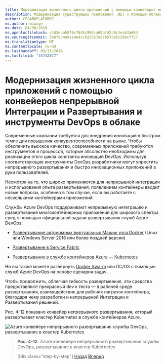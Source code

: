 ```yaml
---
title: Модернизация жизненного цикла приложений с помощью конвейеров непрерывной Интеграции и Развертывания и инструменты DevOps в облаке
description: Модернизация существующих приложений .NET с помощью облака Azure и Windows контейнерах | Модернизация жизненного цикла приложений с помощью конвейеров непрерывной Интеграции и Развертывания и инструменты DevOps в облаке
author: CESARDELATORRE
ms.author: wiwagn
ms.date: 04/30/2018
ms.openlocfilehash: c4d3eaa50f6c7645c954ca65bf42c6c1eab3a68d
ms.sourcegitcommit: 5bbfe34a9a14e4ccb22367e57b57585c208cf757
ms.translationtype: MT
ms.contentlocale: ru-RU
ms.lasthandoff: 09/17/2018
ms.locfileid: "45742877"
---
```

# <a name="modernize-your-apps-lifecycle-with-cicd-pipelines-and-devops-tools-in-the-cloud"></a>Модернизация жизненного цикла приложений с помощью конвейеров непрерывной Интеграции и Развертывания и инструменты DevOps в облаке

Современные компании требуется для внедрения инноваций в быстром темпе для повышения конкурентоспособности на рынке. Чтобы обеспечить высокое качество, современных приложений требуются инструментов и процессов, которые абсолютно необходимы для реализации этого цикла константы инноваций DevOps. Используя соответствующие инструменты DevOps разработчики могут упростить непрерывного развертывания и быстро инновационных приложений в руки пользователей.

Несмотря на то, что широко применяются для непрерывной интеграции и использования опыта развертывания, появлением контейнеры вводит новые вопросы, особенно в том случае, если вы работаете с несколькими контейнерами приложений.

Службы Azure DevOps поддерживают непрерывную интеграцию и развертывание многоконтейнерных приложений для широкого спектра сред с помощью официальной задачи развертывания служб Azure DevOps:

-   [Развертывание автономных виртуальных Машин узла Docker](https://docs.microsoft.com/azure/devops/build-release/apps/cd/deploy-docker-windowsvm) (Linux или Windows Server 2016 или более поздней версии)

-   [Развертывание в Service Fabric](https://docs.microsoft.com/azure/service-fabric/service-fabric-tutorial-deploy-app-with-cicd-vsts)

-   [Развертывание в службе контейнеров Azure — Kubernetes](https://docs.microsoft.com/azure/devops/build-release/apps/cd/azure/deploy-container-kubernetes)

Но вы также можете развернуть [Docker Swarm](https://blogs.msdn.microsoft.com/jcorioland/2016/11/29/full-ci-cd-pipeline-to-deploy-multi-containers-application-on-azure-container-service-docker-swarm-using-visual-studio-team-services/) или DC/OS с помощью служб Azure DevOps на основе сценария задач.

Чтобы продолжить, облегчая гибкость развертывания, эти средства предоставляют прекрасный dev к теста — в рабочей среде развертывания, взаимодействие для рабочих нагрузок контейнера, благодаря чему разработки и непрерывной Интеграции и Развертывания решений.

Рис. 4-12 показано конвейер непрерывного развертывания, который развертывает кластер Kubernetes в службе контейнеров Azure.

![Azure конвейере непрерывного развертывания службы DevOps, развертывание в кластер Kubernetes](./media/image12.png)

> **Рис. 4-12.** Azure конвейере непрерывного развертывания службы DevOps, развертывание в кластер Kubernetes

>[!div class="step-by-step"]
[Назад](modernize-your-apps-with-monitoring-and-telemetry.md)
[Вперед](migrate-to-hybrid-cloud-scenarios.md)
